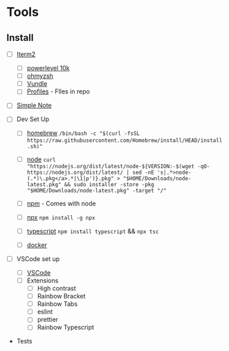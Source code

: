 # Tools

## Install

- [ ] [Iterm2](https://iterm2.com/)
	- [ ] [powerlevel 10k](https://www.reddit.com/r/zsh/comments/bj6rwz/what_is_a_good_ohmyzsh_alternative/em7l131?utm_source=share&utm_medium=web2x&context=3)
	- [ ] [ohmyzsh](https://ohmyz.sh/)
	- [ ] [Vundle](https://github.com/VundleVim/Vundle.vim)
	- [ ] [Profiles](https://github.com/HeatherFlux/dev-profiles) - FIles in repo

- [ ] [Simple Note](https://simplenote.com/)

- [ ] Dev Set Up
	- [ ] [homebrew](https://brew.sh/) `/bin/bash -c "$(curl -fsSL https://raw.githubusercontent.com/Homebrew/install/HEAD/install.sh)"`
	- [ ] [node](https://nodejs.org/en/) `curl "https://nodejs.org/dist/latest/node-${VERSION:-$(wget -qO- https://nodejs.org/dist/latest/ | sed -nE 's|.*>node-(.*)\.pkg</a>.*|\1|p')}.pkg" > "$HOME/Downloads/node-latest.pkg" && sudo installer -store -pkg "$HOME/Downloads/node-latest.pkg" -target "/"`
	- [ ] [npm](https://www.npmjs.com/) - Comes with node
	- [ ] [npx](https://www.npmjs.com/package/npx) `npm install -g npx`
	- [ ] [typescript](https://www.typescriptlang.org/) `npm install typescript` && `npx tsc`
	- [ ] [docker](https://www.docker.com/get-started)


- [ ] VSCode set up
	- [ ] [VSCode](https://code.visualstudio.com/)
	- [ ] Extensions
		- [ ] High contrast
		- [ ] Rainbow Bracket
		- [ ] Rainbow Tabs
		- [ ] eslint
		- [ ] prettier
		- [ ] Rainbow Typescript

- Tests